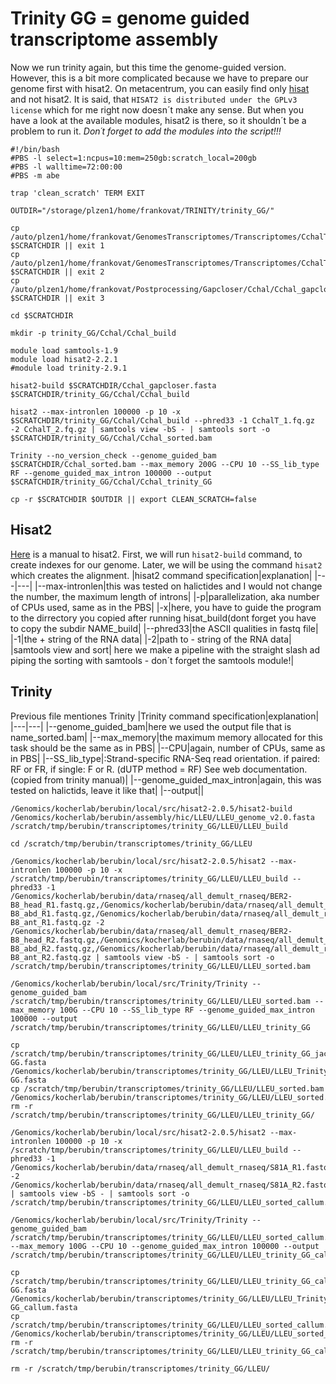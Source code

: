 # Trinity GG = genome guided transcriptome assembly
Now we run trinity again, but this time the genome-guided version. However, this is a bit more complicated because we have to prepare our genome first with hisat2.
On metacentrum, you can easily find only [hisat](https://wiki.metacentrum.cz/wiki/Hisat) and not hisat2. It is said, that `HISAT2 is distributed under the GPLv3 license` which for me right now doesn´t make any sense.
But when you have a look at the available modules, hisat2 is there, so it shouldn´t be a problem to run it. *Don´t forget to add the modules into the script!!!*

```
#!/bin/bash
#PBS -l select=1:ncpus=10:mem=250gb:scratch_local=200gb
#PBS -l walltime=72:00:00
#PBS -m abe

trap 'clean_scratch' TERM EXIT

OUTDIR="/storage/plzen1/home/frankovat/TRINITY/trinity_GG/"

cp /auto/plzen1/home/frankovat/GenomesTranscriptomes/Transcriptomes/CchalT/CchalT_1.fq.gz $SCRATCHDIR || exit 1
cp /auto/plzen1/home/frankovat/GenomesTranscriptomes/Transcriptomes/CchalT/CchalT_2.fq.gz $SCRATCHDIR || exit 2
cp /auto/plzen1/home/frankovat/Postprocessing/Gapcloser/Cchal/Cchal_gapcloser.fasta $SCRATCHDIR || exit 3

cd $SCRATCHDIR

mkdir -p trinity_GG/Cchal/Cchal_build

module load samtools-1.9
module load hisat2-2.2.1
#module load trinity-2.9.1

hisat2-build $SCRATCHDIR/Cchal_gapcloser.fasta $SCRATCHDIR/trinity_GG/Cchal/Cchal_build

hisat2 --max-intronlen 100000 -p 10 -x $SCRATCHDIR/trinity_GG/Cchal/Cchal_build --phred33 -1 CchalT_1.fq.gz -2 CchalT_2.fq.gz | samtools view -bS - | samtools sort -o $SCRATCHDIR/trinity_GG/Cchal/Cchal_sorted.bam

Trinity --no_version_check --genome_guided_bam $SCRATCHDIR/Cchal_sorted.bam --max_memory 200G --CPU 10 --SS_lib_type RF --genome_guided_max_intron 100000 --output $SCRATCHDIR/trinity_GG/Cchal/Cchal_trinity_GG

cp -r $SCRATCHDIR $OUTDIR || export CLEAN_SCRATCH=false
```
## Hisat2
[Here](http://daehwankimlab.github.io/hisat2/manual/) is a manual to hisat2. 
First, we will run `hisat2-build` command, to create indexes for our genome. Later, we will be using the command `hisat2` which creates the alignment.
|hisat2 command specification|explanation|
|---|---|
|--max-intronlen|this was tested on halictides and I would not change the number, the maximum length of introns|
|-p|parallelization, aka number of CPUs used, same as in the PBS|
|-x|here, you have to guide the program to the dirrectory you copied after running hisat_build(dont forget you have to copy the subdir NAME_build|
|--phred33|the ASCII qualities in fastq file|
|-1|the + string of the RNA data|
|-2|path to - string of the RNA data|
|samtools view and sort| here we make a pipeline with the straight slash ad piping the sorting with samtools - don´t forget the samtools module!|

## Trinity
Previous file mentiones Trinity
|Trinity command specification|explanation|
|---|---|
|--genome_guided_bam|here we used the output file that is name_sorted.bam|
|--max_memory|the maximum memory allocated for this task should be the same as in PBS|
|--CPU|again, number of CPUs, same as in PBS|
|--SS_lib_type|:Strand-specific RNA-Seq read orientation. if paired: RF or FR, if single: F or R.   (dUTP method = RF) See web documentation.(copied from trinity manual)|
|--genome_guided_max_intron|again, this was tested on halictids, leave it like that|
|--output||


```
/Genomics/kocherlab/berubin/local/src/hisat2-2.0.5/hisat2-build /Genomics/kocherlab/berubin/assembly/hic/LLEU/LLEU_genome_v2.0.fasta /scratch/tmp/berubin/transcriptomes/trinity_GG/LLEU/LLEU_build

cd /scratch/tmp/berubin/transcriptomes/trinity_GG/LLEU

/Genomics/kocherlab/berubin/local/src/hisat2-2.0.5/hisat2 --max-intronlen 100000 -p 10 -x /scratch/tmp/berubin/transcriptomes/trinity_GG/LLEU/LLEU_build --phred33 -1 /Genomics/kocherlab/berubin/data/rnaseq/all_demult_rnaseq/BER2-B8_head_R1.fastq.gz,/Genomics/kocherlab/berubin/data/rnaseq/all_demult_rnaseq/BER2-B8_abd_R1.fastq.gz,/Genomics/kocherlab/berubin/data/rnaseq/all_demult_rnaseq/BER2-B8_ant_R1.fastq.gz -2 /Genomics/kocherlab/berubin/data/rnaseq/all_demult_rnaseq/BER2-B8_head_R2.fastq.gz,/Genomics/kocherlab/berubin/data/rnaseq/all_demult_rnaseq/BER2-B8_abd_R2.fastq.gz,/Genomics/kocherlab/berubin/data/rnaseq/all_demult_rnaseq/BER2-B8_ant_R2.fastq.gz | samtools view -bS - | samtools sort -o /scratch/tmp/berubin/transcriptomes/trinity_GG/LLEU/LLEU_sorted.bam

/Genomics/kocherlab/berubin/local/src/Trinity/Trinity --genome_guided_bam /scratch/tmp/berubin/transcriptomes/trinity_GG/LLEU/LLEU_sorted.bam --max_memory 100G --CPU 10 --SS_lib_type RF --genome_guided_max_intron 100000 --output /scratch/tmp/berubin/transcriptomes/trinity_GG/LLEU/LLEU_trinity_GG

cp /scratch/tmp/berubin/transcriptomes/trinity_GG/LLEU/LLEU_trinity_GG_jaccard/Trinity-GG.fasta /Genomics/kocherlab/berubin/transcriptomes/trinity_GG/LLEU/LLEU_Trinity-GG.fasta
cp /scratch/tmp/berubin/transcriptomes/trinity_GG/LLEU/LLEU_sorted.bam /Genomics/kocherlab/berubin/transcriptomes/trinity_GG/LLEU/LLEU_sorted.bam
rm -r /scratch/tmp/berubin/transcriptomes/trinity_GG/LLEU/LLEU_trinity_GG/

/Genomics/kocherlab/berubin/local/src/hisat2-2.0.5/hisat2 --max-intronlen 100000 -p 10 -x /scratch/tmp/berubin/transcriptomes/trinity_GG/LLEU/LLEU_build --phred33 -1 /Genomics/kocherlab/berubin/data/rnaseq/all_demult_rnaseq/S81A_R1.fastq.gz -2 /Genomics/kocherlab/berubin/data/rnaseq/all_demult_rnaseq/S81A_R2.fastq.gz | samtools view -bS - | samtools sort -o /scratch/tmp/berubin/transcriptomes/trinity_GG/LLEU/LLEU_sorted_callum.bam

/Genomics/kocherlab/berubin/local/src/Trinity/Trinity --genome_guided_bam /scratch/tmp/berubin/transcriptomes/trinity_GG/LLEU/LLEU_sorted_callum.bam --max_memory 100G --CPU 10 --genome_guided_max_intron 100000 --output /scratch/tmp/berubin/transcriptomes/trinity_GG/LLEU/LLEU_trinity_GG_callum

cp /scratch/tmp/berubin/transcriptomes/trinity_GG/LLEU/LLEU_trinity_GG_callum/Trinity-GG.fasta /Genomics/kocherlab/berubin/transcriptomes/trinity_GG/LLEU/LLEU_Trinity-GG_callum.fasta
cp /scratch/tmp/berubin/transcriptomes/trinity_GG/LLEU/LLEU_sorted_callum.bam /Genomics/kocherlab/berubin/transcriptomes/trinity_GG/LLEU/LLEU_sorted_callum.bam
rm -r /scratch/tmp/berubin/transcriptomes/trinity_GG/LLEU/LLEU_trinity_GG_callum/

rm -r /scratch/tmp/berubin/transcriptomes/trinity_GG/LLEU/
```
